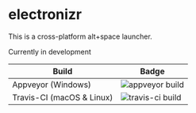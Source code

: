 # electronizr

This is a cross-platform alt+space launcher.

Currently in development

|Build|Badge|
|---|---|
|Appveyor (Windows)|![appveyor build](https://ci.appveyor.com/api/projects/status/1tr2hrpdia2s1l32?svg=true)|
|Travis-CI (macOS & Linux)|![travis-ci build](https://travis-ci.org/oliverschwendener/electronizr.svg?branch=migration-to-typescript)|